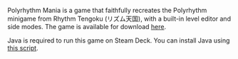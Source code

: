 Polyrhythm Mania is a game that faithfully recreates the Polyrhythm minigame from Rhythm Tengoku (リズム天国), with a built-in level editor and side modes. The game is available for download [here](https://github.com/chrislo27/PolyrhythmMania).

Java is required to run this game on Steam Deck. You can install Java using [this script](https://github.com/BlackCorsair/install-jdk-on-steam-deck).
